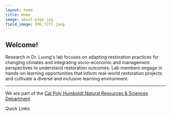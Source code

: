 ```yaml
---
layout: home
title: Home
image: about-page.jpg
field_image: IMG_7271.jpeg
---
```

Welcome! 
---
Research in Dr. Luong's lab focuses on adapting restoration practices for changing climates and integrating socio-economic and management perspectives to understand restoration outcomes. Lab members engage in hands-on learning opportunities that inform real-world restoration projects and cultivate a diverse and inclusive learning environment. 

---

We are part of the [Cal Poly Humboldt Natural Resources & Sciences Department](https://cnrs.humboldt.edu/)

Quick Links
